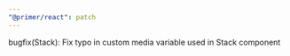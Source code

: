```yaml
---
"@primer/react": patch
---
```


bugfix(Stack): Fix typo in custom media variable used in Stack component
